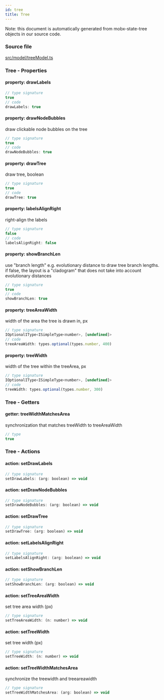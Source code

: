```yaml
---
id: tree
title: Tree
---
```


Note: this document is automatically generated from mobx-state-tree objects in
our source code.

### Source file

[src/model/treeModel.ts](https://github.com/GMOD/react-msaview/blob/main/lib/src/model/treeModel.ts)

### Tree - Properties

#### property: drawLabels

```js
// type signature
true
// code
drawLabels: true
```

#### property: drawNodeBubbles

draw clickable node bubbles on the tree

```js
// type signature
true
// code
drawNodeBubbles: true
```

#### property: drawTree

draw tree, boolean

```js
// type signature
true
// code
drawTree: true
```

#### property: labelsAlignRight

right-align the labels

```js
// type signature
false
// code
labelsAlignRight: false
```

#### property: showBranchLen

use "branch length" e.g. evolutionary distance to draw tree branch lengths. if
false, the layout is a "cladogram" that does not take into account evolutionary
distances

```js
// type signature
true
// code
showBranchLen: true
```

#### property: treeAreaWidth

width of the area the tree is drawn in, px

```js
// type signature
IOptionalIType<ISimpleType<number>, [undefined]>
// code
treeAreaWidth: types.optional(types.number, 400)
```

#### property: treeWidth

width of the tree within the treeArea, px

```js
// type signature
IOptionalIType<ISimpleType<number>, [undefined]>
// code
treeWidth: types.optional(types.number, 300)
```

### Tree - Getters

#### getter: treeWidthMatchesArea

synchronization that matches treeWidth to treeAreaWidth

```js
// type
true
```

### Tree - Actions

#### action: setDrawLabels

```js
// type signature
setDrawLabels: (arg: boolean) => void
```

#### action: setDrawNodeBubbles

```js
// type signature
setDrawNodeBubbles: (arg: boolean) => void
```

#### action: setDrawTree

```js
// type signature
setDrawTree: (arg: boolean) => void
```

#### action: setLabelsAlignRight

```js
// type signature
setLabelsAlignRight: (arg: boolean) => void
```

#### action: setShowBranchLen

```js
// type signature
setShowBranchLen: (arg: boolean) => void
```

#### action: setTreeAreaWidth

set tree area width (px)

```js
// type signature
setTreeAreaWidth: (n: number) => void
```

#### action: setTreeWidth

set tree width (px)

```js
// type signature
setTreeWidth: (n: number) => void
```

#### action: setTreeWidthMatchesArea

synchronize the treewidth and treeareawidth

```js
// type signature
setTreeWidthMatchesArea: (arg: boolean) => void
```
